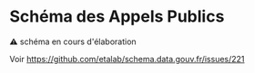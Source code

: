 # Schéma des Appels Publics

:warning: schéma en cours d'élaboration

Voir https://github.com/etalab/schema.data.gouv.fr/issues/221

